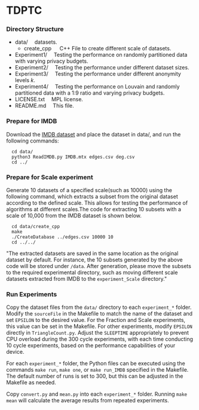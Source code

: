 # TDPTC

### Directory Structure
- data/			&emsp;datasets.
  - create_cpp &emsp; C++ File to create different scale of datasets.
- Experiment1/		&emsp;Testing the performance on randomly partitioned data with varying privacy budgets.
- Experiment2/		&emsp;Testing the performance under different dataset sizes.
- Experiment3/	  &emsp;Testing the performance under different anonymity levels $k$.
- Experiment4/		&emsp;Testing the performance on Louvain and randomly partitioned data with a 1:9 ratio and varying privacy budgets.
- LICENSE.txt		&emsp;MPL license.
- README.md		&emsp;This file.

### Prepare for IMDB
Download the [IMDB dataset](https://www.cise.ufl.edu/research/sparse/matrices/Pajek/IMDB.html) and place the dataset in data/, and run the following commands:
```
  cd data/
  python3 ReadIMDB.py IMDB.mtx edges.csv deg.csv
  cd ../
```

### Prepare for Scale experiment
Generate 10 datasets of a specified scale(such as 10000) using the following command, which extracts a subset from the original dataset according to the defined scale. This allows for testing the performance of algorithms at different scales.The code for extracting 10 subsets with a scale of 10,000 from the IMDB dataset is shown below.
```
  cd data/create_cpp
  make
  ./CreateDatabase ../edges.csv 10000 10
  cd ../../
```

"The extracted datasets are saved in the same location as the original dataset by default. For instance, the 10 subsets generated by the above code will be stored under `/data`. After generation, please move the subsets to the required experimental directory, such as moving different scale datasets extracted from IMDB to the `experiment_Scale` directory."


### Run Experiments
Copy the dataset files from the `data/` directory to each `experiment_*` folder. Modify the `sourceFile` in the Makefile to match the name of the dataset and set `EPSILON` to the desired value. For the Fraction and Scale experiments, this value can be set in the Makefile. For other experiments, modify `EPSILON` directly in `TriangleCount.py`. Adjust the `SLEEPTIME` appropriately to prevent CPU overload during the 300 cycle experiments, with each time conducting 10 cycle experiments, based on the performance capabilities of your device.

For each `experiment_*` folder, the Python files can be executed using the commands `make run`, `make one`, or `make run_IMDB` specified in the Makefile. The default number of runs is set to 300, but this can be adjusted in the Makefile as needed.


Copy `convert.py` and `mean.py` into each `experiment_*` folder. Running `make mean` will calculate the average results from repeated experiments.
